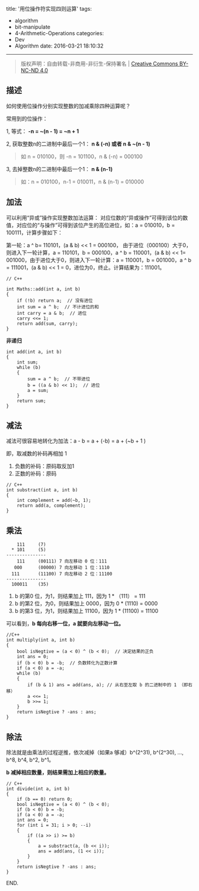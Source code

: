 title: '用位操作符实现四则运算'
tags:
  - algorithm
  - bit-manipulate
  - 4-Arithmetic-Operations
categories:
  - Dev
  - Algorithm
date: 2016-03-21 18:10:32
---

> 版权声明：自由转载-非商用-非衍生-保持署名 | [Creative Commons BY-NC-ND 4.0][cc]

## 描述 ##

如何使用位操作分别实现整数的加减乘除四种运算呢？

常用到的位操作：

1, 等式： **-n = ~(n - 1) = ~n + 1**

2, 获取整数n的二进制中最后一个1： **n & (-n) 或者 n & ~(n - 1)**

> 如 n = 010100，则 -n = 101100，n & (-n) = 000100

3, 去掉整数n的二进制中最后一个1： **n & (n-1)**

> 如：n = 010100，n-1 = 010011，n & (n-1) = 010000

<!-- more --> 

## 加法 ##

可以利用“异或”操作实现整数加法运算：
对应位数的“异或操作”可得到该位的数值，对应位的“与操作”可得到该位产生的高位进位，如：a =  010010，b = 100111，计算步骤如下：

第一轮：a ^ b= 110101，(a & b) << 1 = 000100， 由于进位（000100）大于0，则进入下一轮计算，a = 110101，b = 000100，a ^ b = 110001，(a & b) << 1= 001000，由于进位大于0，则进入下一轮计算：a = 110001，b = 001000，a ^ b = 111001，(a & b) << 1 = 0，进位为0，终止。计算结果为：111001。

```
// C++

int Maths::add(int a, int b)
{
	if (!b) return a;  // 没有进位
	int sum = a ^ b;  // 不计进位的和
	int carry = a & b;  // 进位
	carry <<= 1;
	return add(sum, carry);
}
```

**非递归**

```
int add(int a, int b)
{
	int sum;
	while (b)
	{
		sum = a ^ b;  // 不带进位
		b = ((a & b) << 1);  // 进位
		a = sum;
	}
	return sum;
}
```

## 减法 ##

减法可很容易地转化为加法：a - b = a + (-b) = a + (~b + 1 )

即，取减数的补码再相加 1

1. 负数的补码：原码取反加1
2. 正数的补码：原码

```
// C++
int substract(int a, int b)
{
	int complement = add(~b, 1); 
	return add(a, complement);
}
```

## 乘法 ##

```
	111		(7)
  * 101		(5)
---------------
	111		(00111) 7 向左移动 0 位：111
   000		(00000) 7 向左移动 1 位：1110
  111		(11100) 7 向左移动 2 位：11100
---------------
  100011	(35)
```

1. b 的第0 位，为1，则结果加上 111，因为 1 * （111） = 111
2. b 的第2 位，为0，则结果加上 0000，因为 0 * (1110) = 0000
3. b 的第3 位，为1，则结果加上 11100，因为 1 * (11100) = 11100

可以看到，**b 每向右移一位，a 就要向左移动一位。**

```
//C++
int multiply(int a, int b)
{
	bool isNegtive = (a < 0) ^ (b < 0);  // 决定结果的正负
	int ans = 0;
	if (b < 0) b = -b;  // 负数转化为正数计算
	if (a < 0) a = -a;
	while (b)
	{
		if (b & 1) ans = add(ans, a); // 从右至左取 b 的二进制中的 1 （即右移）
		a <<= 1;
		b >>= 1;
	}
	return isNegtive ? -ans : ans;
}
```

## 除法 ##

除法就是由乘法的过程逆推，依次减掉（如果a 够减）b^(2^31), b^(2^30), ..., b^8, b^4, b^2, b^1。

**b 减掉相应数量，则结果需加上相应的数量。**

```
// C++
int divide(int a, int b)
{
	if (b == 0) return 0;
	bool isNegtive = (a < 0) ^ (b < 0);
	if (b < 0) b = -b;
	if (a < 0) a = -a;
	int ans = 0;
	for (int i = 31; i > 0; --i)
	{
		if ((a >> i) >= b)
		{
			a = substract(a, (b << i));
			ans = add(ans, (1 << i));
		}
	}
	return isNegtive ? -ans : ans;
}
```

END.

[cc]: https://creativecommons.org/licenses/by-nc-nd/4.0/